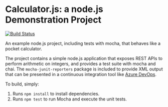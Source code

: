 Calculator.js: a node.js Demonstration Project
==============================================

[![Build Status](https://dev.azure.com/LabUser-15088252/Parts%20Unlimited/_apis/build/status/daniellyj1.calculator?branchName=master)](https://dev.azure.com/LabUser-15088252/Parts%20Unlimited/_build/latest?definitionId=3&branchName=master)

An example node.js project, including tests with mocha, that behaves like
a pocket calculator.

The project contains a simple node.js application that exposes REST APIs
to perform arithmetic on integers, and provides a test suite with mocha
and chai.  The `mocha-junit-reporters` package is included to provide XML
output that can be presented in a continuous integration tool like
[Azure DevOps](https://azure.com/devops).

To build, simply:

1. Runs `npm install` to install dependencies.
2. Runs `npm test` to run Mocha and execute the unit tests.

